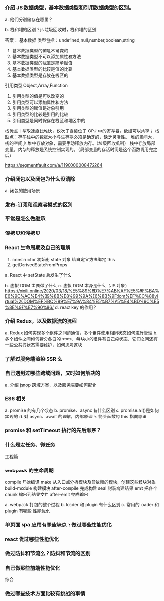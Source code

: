 ### 介绍 JS 数据类型，基本数据类型和引用数据类型的区别。

a. 他们分别储存在哪里？

b. 栈和堆的区别？js 垃圾回收时，栈和堆的区别

答案：
基本数据
类型包括：undefined,null,number,boolean,string

1.  基本数据类型的值是不可变的
2.  基本数据类型不可以添加属性和方法
3.  基本数据类型的赋值是简单赋值
4.  基本数据类型的比较是值的比较
5.  基本数据类型是存放在栈区的

引用类型
Object,Array,Function

1.  引用类型的值是可以改变的
2.  引用类型可以添加属性和方法
3.  引用类型的赋值是对象引用
4.  引用类型的比较是引用的比较
5.  引用类型是同时保存在栈区和堆区中的

栈优点：存取速度比堆快，仅次于直接位于 CPU 中的寄存器，数据可以共享；
栈缺点：存在栈中的数据大小与生存期必须是确定的，缺乏灵活性。
堆的空间大，栈的空间小
堆中存放对象，需要手动释放内存。（垃圾回收机制）
栈中存放局部变量，内存的释放是系统控制实现的。（局部变量的存活时间是这个函数调用完之后）

https://segmentfault.com/a/1190000008472264

### 介绍闭包以及闭包为什么没清除

a. 闭包的使用场景

### 发布-订阅和观察者模式的区别

### 平常是怎么做继承

### 深拷贝和浅拷贝

### React 生命周期及自己的理解

1. constructor
   初始化 state 对象
   给自定义方法绑定 this
2. getDerivedStateFromProps

a. React 中 setState 后发生了什么

b. 虚拟 DOM 主要做了什么
c. 虚拟 DOM 本身是什么（JS 对象）
https://xixili.online/2020/03/18/%E5%89%8D%E7%AB%AF%E5%9F%BA%E6%9C%AC%E4%B9%8B%E8%99%9A%E6%8B%9Fdom%EF%BC%88virtual%20DOM%EF%BC%89%E7%9A%84%E5%B7%A5%E4%BD%9C%E5%8E%9F%E7%90%86/
d. react key 的作用？

### 介绍 Redux，以及数据流的流程

a. Redux 如何实现多个组件之间的通信，多个组件使用相同状态如何进行管理
b. 多个组件之间如何拆分各自的 state，每块小的组件有自己的状态，它们之间还有一些公共的状态需要维护，如何思考这块

### 了解过服务端渲染 SSR 么

### 自己遇到过哪些跨域问题，又时如何解决的

a. 介绍 jsnop 跨域方案，以及服务端要如何配合

### ES6 相关

a. promise 的有几个状态
b. promise、async 有什么区别
c. promise.all()是如何实现的
d. 对 async、await 的理解，内部原理
e. 箭头函数的 this 指向哪里

### promise 和 setTimeout 执行的先后顺序？

### 什么是宏任务、微任务

工程篇

### webpack 的生命周期

compile 开始编译
make 从入口点分析模块及其依赖的模块，创建这些模块对象
build-module 构建模块
after-compile 完成构建
seal 封装构建结果
emit 把各个 chunk 输出到结果文件
after-emit 完成输出

a. webpack 打包的整个过程
b. loader 和 plugin 有什么区别
c. 常用的 loader 和 plugin 有哪些
性能优化

### 单页面 spa 应用有哪些缺点？做过哪些性能优化

### react 做过哪些性能优化

### 做过防抖和节流么？防抖和节流的区别

### 自己做那些前端性能优化

综合

### 做过哪些技术方面比较有挑战的事情
